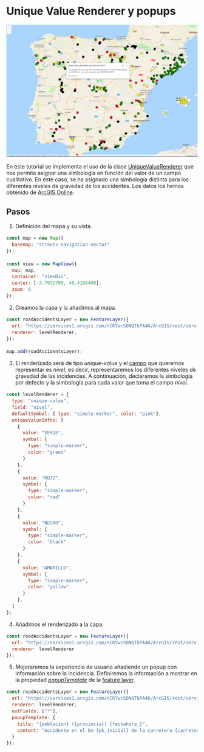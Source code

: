 # Unique Value Renderer y popups

![Representación de accidentes en carretera](images/uniqueValueRenderer.png)

En este tutorial se implementa el uso de la clase [UniqueValueRenderer](https://developers.arcgis.com/javascript/latest/api-reference/esri-renderers-UniqueValueRenderer.html) que nos permite asignar una simbología en función del valor de un campo cualitativo. En este caso, se ha asignado una simbología distinta para los diferentes niveles de gravedad de los accidentes. Los datos los hemos obtenido de [ArcGIS Online](https://www.arcgis.com/home/search.html?q=).

## Pasos
1. Definición del mapa y su vista.
```js
const map = new Map({
  basemap: "streets-navigation-vector"
});

const view = new MapView({
  map: map,
  container: "viewDiv",
  center: [-3.7032700, 40.4166400],
  zoom: 6
});
```

2. Creamos la capa y la añadimos al mapa.
```js
const roadAccidentsLayer = new FeatureLayer({
  url: "https://services1.arcgis.com/nCKYwcSONQTkPA4K/ArcGIS/rest/services/incidencias_DGT/FeatureServer/0",
  renderer: levelRenderer,
});

map.add(roadAccidentsLayer);
```

3. El renderizado será de tipo *unique-value* y el [campo](https://services1.arcgis.com/nCKYwcSONQTkPA4K/ArcGIS/rest/services/incidencias_DGT/FeatureServer/0) que queremos representar es *nivel*, es decir, representaremos los diferentes niveles de gravedad de las incidencias. A continuación, declaramos la simbología por defecto y la simbología para cada valor que toma el campo *nivel*.
```js
const levelRenderer = {
  type: "unique-value",
  field: "nivel",
  defaultSymbol: { type: "simple-marker", color: "pink"},
  uniqueValueInfos: [
    {
      value: "VERDE", 
      symbol: {
        type: "simple-marker",
        color: "green"
      }
    },
    {
      value: "ROJO", 
      symbol: {
        type: "simple-marker",
        color: "red"
      }
    },
    {
      value: "NEGRO", 
      symbol: {
        type: "simple-marker",
        color: "black"
      }
    },
    {
      value: "AMARILLO", 
      symbol: {
        type: "simple-marker",
        color: "yellow"
      }
    },
  ]
};
```


4. Añadimos el renderizado a la capa.
```js
const roadAccidentsLayer = new FeatureLayer({
  url: "https://services1.arcgis.com/nCKYwcSONQTkPA4K/ArcGIS/rest/services/incidencias_DGT/FeatureServer/0",
  renderer: levelRenderer
});
```

5. Mejoraremos la experiencia de usuario añadiendo un popup con información sobre la incidencia. Definiremos la información a mostrar en la propiedad [*popupTemplate*](https://developers.arcgis.com/javascript/latest/api-reference/esri-layers-FeatureLayer.html#popupTemplate) de la [feature layer](https://developers.arcgis.com/javascript/latest/api-reference/esri-layers-FeatureLayer.html).
```js
const roadAccidentsLayer = new FeatureLayer({
  url: "https://services1.arcgis.com/nCKYwcSONQTkPA4K/ArcGIS/rest/services/incidencias_DGT/FeatureServer/0",
  renderer: levelRenderer,
  outFields: ["*"],
  popupTemplate: {
    title: "{poblacion} ({provincia}) {fechahora_}",
    content: "Accidente en el km {pk_inicial} de la carretera {carretera}. El nivel del accidente es {nivel} y ha sido causado por {causa}."
  }
});
```